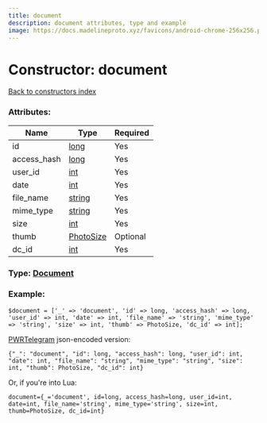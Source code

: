 ```yaml
---
title: document
description: document attributes, type and example
image: https://docs.madelineproto.xyz/favicons/android-chrome-256x256.png
---
```

# Constructor: document  
[Back to constructors index](index.md)



### Attributes:

| Name     |    Type       | Required |
|----------|---------------|----------|
|id|[long](../types/long.md) | Yes|
|access\_hash|[long](../types/long.md) | Yes|
|user\_id|[int](../types/int.md) | Yes|
|date|[int](../types/int.md) | Yes|
|file\_name|[string](../types/string.md) | Yes|
|mime\_type|[string](../types/string.md) | Yes|
|size|[int](../types/int.md) | Yes|
|thumb|[PhotoSize](../types/PhotoSize.md) | Optional|
|dc\_id|[int](../types/int.md) | Yes|



### Type: [Document](../types/Document.md)


### Example:

```
$document = ['_' => 'document', 'id' => long, 'access_hash' => long, 'user_id' => int, 'date' => int, 'file_name' => 'string', 'mime_type' => 'string', 'size' => int, 'thumb' => PhotoSize, 'dc_id' => int];
```  

[PWRTelegram](https://pwrtelegram.xyz) json-encoded version:

```
{"_": "document", "id": long, "access_hash": long, "user_id": int, "date": int, "file_name": "string", "mime_type": "string", "size": int, "thumb": PhotoSize, "dc_id": int}
```


Or, if you're into Lua:  


```
document={_='document', id=long, access_hash=long, user_id=int, date=int, file_name='string', mime_type='string', size=int, thumb=PhotoSize, dc_id=int}

```


